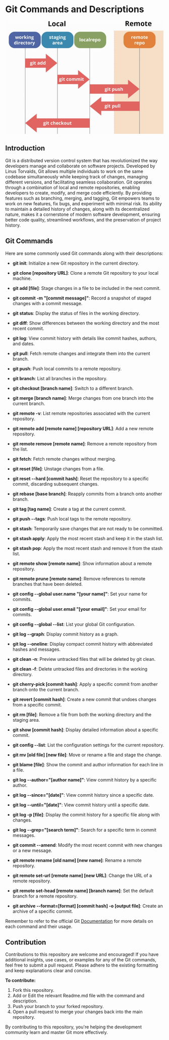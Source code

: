 # Git Commands and Descriptions

!["Git Work Flow"](img/git.jpeg)

## Introduction
Git is a distributed version control system that has revolutionized the way developers manage and collaborate on software projects. Developed by Linus Torvalds, Git allows multiple individuals to work on the same codebase simultaneously while keeping track of changes, managing different versions, and facilitating seamless collaboration. Git operates through a combination of local and remote repositories, enabling developers to create, modify, and merge code efficiently. By providing features such as branching, merging, and tagging, Git empowers teams to work on new features, fix bugs, and experiment with minimal risk. Its ability to maintain a detailed history of changes, along with its decentralized nature, makes it a cornerstone of modern software development, ensuring better code quality, streamlined workflows, and the preservation of project history.

## Git Commands
Here are some commonly used Git commands along with their descriptions:

- **git init**:
   Initialize a new Git repository in the current directory.

- **git clone [repository URL]**:
   Clone a remote Git repository to your local machine.

- **git add [file]**:
   Stage changes in a file to be included in the next commit.

- **git commit -m "[commit message]"**:
   Record a snapshot of staged changes with a commit message.

- **git status**:
   Display the status of files in the working directory.

- **git diff**:
   Show differences between the working directory and the most recent commit.

- **git log**:
   View commit history with details like commit hashes, authors, and dates.

- **git pull**:
   Fetch remote changes and integrate them into the current branch.

- **git push**:
   Push local commits to a remote repository.

- **git branch**:
   List all branches in the repository.

- **git checkout [branch name]**:
   Switch to a different branch.

- **git merge [branch name]**:
   Merge changes from one branch into the current branch.

- **git remote -v**:
   List remote repositories associated with the current repository.

- **git remote add [remote name] [repository URL]**:
   Add a new remote repository.

- **git remote remove [remote name]**:
   Remove a remote repository from the list.

- **git fetch**:
   Fetch remote changes without merging.

- **git reset [file]**:
   Unstage changes from a file.

- **git reset --hard [commit hash]**:
   Reset the repository to a specific commit, discarding subsequent changes.

- **git rebase [base branch]**:
   Reapply commits from a branch onto another branch.

- **git tag [tag name]**:
   Create a tag at the current commit.

- **git push --tags**:
   Push local tags to the remote repository.

- **git stash**:
   Temporarily save changes that are not ready to be committed.

- **git stash apply**:
   Apply the most recent stash and keep it in the stash list.

- **git stash pop**:
   Apply the most recent stash and remove it from the stash list.

- **git remote show [remote name]**:
   Show information about a remote repository.

- **git remote prune [remote name]**:
   Remove references to remote branches that have been deleted.

- **git config --global user.name "[your name]"**:
   Set your name for commits.

- **git config --global user.email "[your email]"**:
   Set your email for commits.

- **git config --global --list**:
   List your global Git configuration.

- **git log --graph**:
   Display commit history as a graph.

- **git log --oneline**:
   Display compact commit history with abbreviated hashes and messages.

- **git clean -n**:
   Preview untracked files that will be deleted by git clean.

- **git clean -f**:
   Delete untracked files and directories in the working directory.

- **git cherry-pick [commit hash]**:
   Apply a specific commit from another branch onto the current branch.

- **git revert [commit hash]**:
   Create a new commit that undoes changes from a specific commit.

- **git rm [file]**:
   Remove a file from both the working directory and the staging area.

- **git show [commit hash]**:
   Display detailed information about a specific commit.

- **git config --list**:
   List the configuration settings for the current repository.

- **git mv [old file] [new file]**:
   Move or rename a file and stage the change.

- **git blame [file]**:
   Show the commit and author information for each line in a file.

- **git log --author="[author name]"**:
   View commit history by a specific author.

- **git log --since="[date]"**:
   View commit history since a specific date.

- **git log --until="[date]"**:
   View commit history until a specific date.

- **git log -p [file]**:
   Display the commit history for a specific file along with changes.

- **git log --grep="[search term]"**:
   Search for a specific term in commit messages.

- **git commit --amend**:
   Modify the most recent commit with new changes or a new message.

- **git remote rename [old name] [new name]**:
   Rename a remote repository.

- **git remote set-url [remote name] [new URL]**:
   Change the URL of a remote repository.

- **git remote set-head [remote name] [branch name]**:
   Set the default branch for a remote repository.

- **git archive --format=[format] [commit hash] -o [output file]**:
   Create an archive of a specific commit.

Remember to refer to the official Git <a href="https://git-scm.com/docs">Documentation</a> for more details on each command and their usage.

## Contribution

Contributions to this repository are welcome and encouraged! If you have additional insights, use cases, or examples for any of the Git commands, feel free to submit a pull request. Please adhere to the existing formatting and keep explanations clear and concise.

**To contribute:**

1. Fork this repository.
2. Add or Edit the relevant Readme.md file with the command and description.
3. Push your branch to your forked repository.
3. Open a pull request to merge your changes back into the main repository.

By contributing to this repository, you're helping the development community learn and master Git more effectively.

